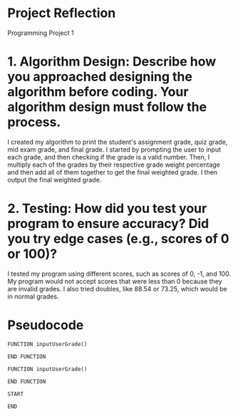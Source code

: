 # Project Reflection
Programming Project 1

# 1. Algorithm Design: Describe how you approached designing the algorithm before coding. Your algorithm design must follow the process.

I created my algorithm to print the student's assignment grade, quiz grade, mid exam grade, and final grade. I started by prompting the user to input each grade, and then checking if the grade is a valid number. Then, I multiply each of the grades by their respective grade weight percentage and then add all of them together to get the final weighted grade. I then output the final weighted grade.

# 2. Testing: How did you test your program to ensure accuracy? Did you try edge cases (e.g., scores of 0 or 100)?

I tested my program using different scores, such as scores of 0, -1, and 100. My program would not accept scores that were less than 0 because they are invalid grades. I also tried doubles, like 88.54 or 73.25, which would be in normal grades.

# Pseudocode

```
FUNCTION inputUserGrade()

END FUNCTION

FUNCTION inputUserGrade()
    
END FUNCTION

START
    
END
```
